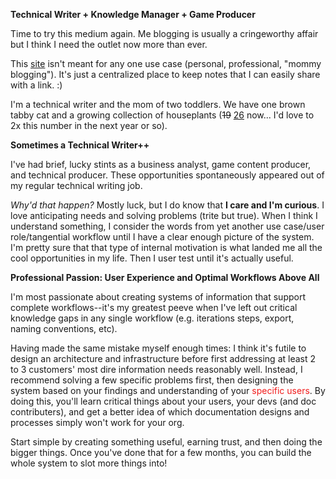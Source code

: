 **Technical Writer + Knowledge Manager + Game Producer**

Time to try this medium again. Me blogging is usually a cringeworthy affair but I think I need the outlet now more than ever. 

This [site](2025/06/21/about-this-blog.html) isn't meant for any one use case (personal, professional, "mommy blogging"). It's just a centralized place to keep notes that I can easily share with a link. :)

I'm a technical writer and the mom of two toddlers. We have one brown tabby cat and a growing collection of houseplants (<s>19</s> [26](2025/07/05/what-i-did-during-mid-year-break.html#plants) now... I'd love to 2x this number in the next year or so). 


**Sometimes a Technical Writer++**

I've had brief, lucky stints as a business analyst, game content producer, and technical producer. These opportunities spontaneously appeared out of my regular technical writing job. 

_Why'd that happen?_ Mostly luck, but I do know that **I care and I'm curious**. I love anticipating needs and solving problems (trite but true). When I think I understand something, I consider the words from yet another use case/user role/tangential workflow until I have a clear enough picture of the system. I'm pretty sure that that type of internal motivation is what landed me all the cool opportunities in my life. Then I user test until it's actually useful.


**Professional Passion: User Experience and Optimal Workflows Above All**

I'm most passionate about creating systems of information that support complete workflows--it's my greatest peeve when I've left out critical knowledge gaps in any single workflow (e.g. iterations steps, export, naming conventions, etc).

Having made the same mistake myself enough times: I think it's futile to design an architecture and infrastructure before first addressing at least 2 to 3 customers' most dire information needs reasonably well. Instead, I recommend solving a few specific problems first, then designing the system based on your findings and understanding of your <font color="#F21B1B">specific users</font>. By doing this, you'll learn critical things about your users, your devs (and doc contributers), and get a better idea of which documentation designs and processes simply won't work for your org. 

Start simple by creating something useful, earning trust, and then doing the bigger things. Once you've done that for a few months, you can build the whole system to slot more things into!